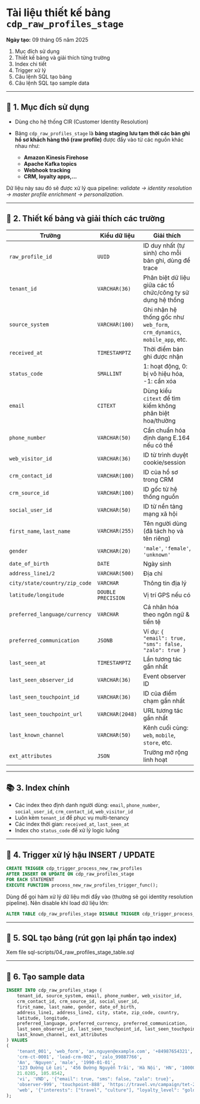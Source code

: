 # Tài liệu thiết kế bảng `cdp_raw_profiles_stage` 

**Ngày tạo:** 09 tháng 05 năm 2025

1. Mục đích sử dụng
2. Thiết kế bảng và giải thích từng trường
3. Index chi tiết
4. Trigger xử lý
5. Câu lệnh SQL tạo bảng
6. Câu lệnh SQL tạo sample data

---

## 📘 1. Mục đích sử dụng

* Dùng cho hệ thống CIR (Customer Identity Resolution)
* Bảng `cdp_raw_profiles_stage` là **bảng staging lưu tạm thời các bản ghi hồ sơ khách hàng thô (raw profile)** được đẩy vào từ các nguồn khác nhau như:

    * **Amazon Kinesis Firehose**
    * **Apache Kafka topics**
    * **Webhook tracking**
    * **CRM, loyalty apps,...**

Dữ liệu này sau đó sẽ được xử lý qua pipeline: *validate → identity resolution → master profile enrichment → personalization*.

---

## 🧱 2. Thiết kế bảng và giải thích các trường

| Trường                        | Kiểu dữ liệu       | Giải thích                                                               |
| ----------------------------- | ------------------ | ------------------------------------------------------------------------ |
| `raw_profile_id`              | `UUID`             | ID duy nhất (tự sinh) cho mỗi bản ghi, dùng để trace                     |
| `tenant_id`                   | `VARCHAR(36)`      | Phân biệt dữ liệu giữa các tổ chức/công ty sử dụng hệ thống              |
| `source_system`               | `VARCHAR(100)`     | Ghi nhận hệ thống gốc như `web_form`, `crm_dynamics`, `mobile_app`, etc. |
| `received_at`                 | `TIMESTAMPTZ`      | Thời điểm bản ghi được nhận                                              |
| `status_code`                 | `SMALLINT`         | 1: hoạt động, 0: bị vô hiệu hóa, -1: cần xóa                             |
| `email`                       | `CITEXT`           | Dùng kiểu `citext` để tìm kiếm không phân biệt hoa/thường                |
| `phone_number`                | `VARCHAR(50)`      | Cần chuẩn hóa định dạng E.164 nếu có thể                                 |
| `web_visitor_id`              | `VARCHAR(36)`      | ID từ trình duyệt cookie/session                                         |
| `crm_contact_id`              | `VARCHAR(100)`     | ID của hồ sơ trong CRM                                                   |
| `crm_source_id`               | `VARCHAR(100)`     | ID gốc từ hệ thống nguồn                                                 |
| `social_user_id`              | `VARCHAR(50)`      | ID từ nền tảng mạng xã hội                                               |
| `first_name`, `last_name`     | `VARCHAR(255)`     | Tên người dùng (đã tách họ và tên riêng)                                 |
| `gender`                      | `VARCHAR(20)`      | `'male'`, `'female'`, `'unknown'`                                        |
| `date_of_birth`               | `DATE`             | Ngày sinh                                                                |
| `address_line1/2`             | `VARCHAR(500)`     | Địa chỉ                                                                  |
| `city/state/country/zip_code` | `VARCHAR`          | Thông tin địa lý                                                         |
| `latitude/longitude`          | `DOUBLE PRECISION` | Vị trí GPS nếu có                                                        |
| `preferred_language/currency` | `VARCHAR`          | Cá nhân hóa theo ngôn ngữ & tiền tệ                                      |
| `preferred_communication`     | `JSONB`            | Ví dụ: `{ "email": true, "sms": false, "zalo": true }`                   |
| `last_seen_at`                | `TIMESTAMPTZ`      | Lần tương tác gần nhất                                                   |
| `last_seen_observer_id`       | `VARCHAR(36)`      | Event observer ID                                                        |
| `last_seen_touchpoint_id`     | `VARCHAR(36)`      | ID của điểm chạm gần nhất                                                |
| `last_seen_touchpoint_url`    | `VARCHAR(2048)`    | URL tương tác gần nhất                                                   |
| `last_known_channel`          | `VARCHAR(50)`      | Kênh cuối cùng: `web`, `mobile`, `store`, etc.                           |
| `ext_attributes`              | `JSON`             | Trường mở rộng linh hoạt                                                 |

---

## 📚 3. Index chính

* Các index theo định danh người dùng: `email`, `phone_number`, `social_user_id`, `crm_contact_id`, `web_visitor_id`
* Luôn kèm `tenant_id` để phục vụ multi-tenancy
* Các index thời gian: `received_at`, `last_seen_at`
* Index cho `status_code` để xử lý logic luồng

---

## 🔁 4. Trigger xử lý hậu INSERT / UPDATE

```sql
CREATE TRIGGER cdp_trigger_process_new_raw_profiles
AFTER INSERT OR UPDATE ON cdp_raw_profiles_stage
FOR EACH STATEMENT
EXECUTE FUNCTION process_new_raw_profiles_trigger_func();
```

Dùng để gọi hàm xử lý dữ liệu mới đẩy vào (thường sẽ gọi identity resolution pipeline).
Nên disable khi load dữ liệu lớn:

```sql
ALTER TABLE cdp_raw_profiles_stage DISABLE TRIGGER cdp_trigger_process_new_raw_profiles;
```

---

## 🧪 5. SQL tạo bảng (rút gọn lại phần tạo index)

Xem file sql-scripts/04_raw_profiles_stage_table.sql

---

## 🧬 6. Tạo sample data

```sql
INSERT INTO cdp_raw_profiles_stage (
    tenant_id, source_system, email, phone_number, web_visitor_id,
    crm_contact_id, crm_source_id, social_user_id,
    first_name, last_name, gender, date_of_birth,
    address_line1, address_line2, city, state, zip_code, country,
    latitude, longitude,
    preferred_language, preferred_currency, preferred_communication,
    last_seen_observer_id, last_seen_touchpoint_id, last_seen_touchpoint_url,
    last_known_channel, ext_attributes
) VALUES 
(
    'tenant_001', 'web_form', 'an.nguyen@example.com', '+84987654321', 'visitor-abc-123',
    'crm-ct-0001', 'lead-crm-002', 'zalo_99887766',
    'An', 'Nguyen', 'male', '1990-01-01',
    '123 Đường Lê Lợi', '456 Đường Nguyễn Trãi', 'Hà Nội', 'HN', '10000', 'Vietnam',
    21.0285, 105.8542,
    'vi', 'VND', '{"email": true, "sms": false, "zalo": true}',
    'observer-999', 'touchpoint-888', 'https://travel.vn/campaign/tet-2025',
    'web', '{"interests": ["travel", "culture"], "loyalty_level": "gold"}'
);
```


